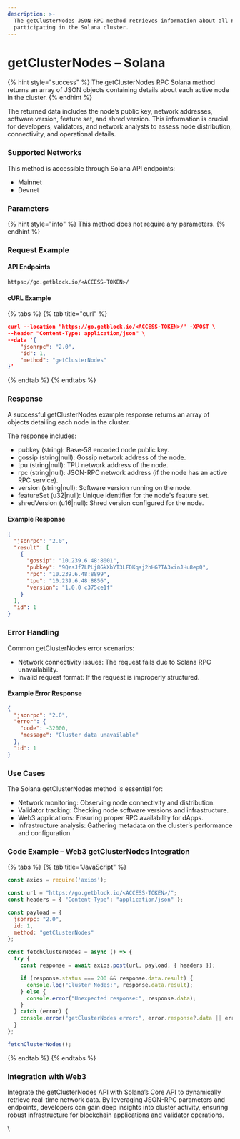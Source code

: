 ```yaml
---
description: >-
  The getClusterNodes JSON-RPC method retrieves information about all nodes
  participating in the Solana cluster.
---
```


# getClusterNodes – Solana

{% hint style="success" %}
The getClusterNodes RPC Solana method returns an array of JSON objects containing details about each active node in the cluster.&#x20;
{% endhint %}

The returned data includes the node’s public key, network addresses, software version, feature set, and shred version. This information is crucial for developers, validators, and network analysts to assess node distribution, connectivity, and operational details.

### Supported Networks

This method is accessible through Solana API endpoints:

* Mainnet
* Devnet

### Parameters

{% hint style="info" %}
This method does not require any parameters.
{% endhint %}

### Request Example

#### API Endpoints

```
https://go.getblock.io/<ACCESS-TOKEN>/
```

#### cURL Example

{% tabs %}
{% tab title="curl" %}
```json
curl --location "https://go.getblock.io/<ACCESS-TOKEN>/" -XPOST \
--header "Content-Type: application/json" \
--data '{
    "jsonrpc": "2.0",
    "id": 1,
    "method": "getClusterNodes"
}'
```
{% endtab %}
{% endtabs %}

### Response

A successful getClusterNodes example response returns an array of objects detailing each node in the cluster.

The response includes:

* pubkey (string): Base-58 encoded node public key.
* gossip (string|null): Gossip network address of the node.
* tpu (string|null): TPU network address of the node.
* rpc (string|null): JSON-RPC network address (if the node has an active RPC service).
* version (string|null): Software version running on the node.
* featureSet (u32|null): Unique identifier for the node's feature set.
* shredVersion (u16|null): Shred version configured for the node.

#### Example Response

```json
{
  "jsonrpc": "2.0",
  "result": [
    {
      "gossip": "10.239.6.48:8001",
      "pubkey": "9QzsJf7LPLj8GkXbYT3LFDKqsj2hHG7TA3xinJHu8epQ",
      "rpc": "10.239.6.48:8899",
      "tpu": "10.239.6.48:8856",
      "version": "1.0.0 c375ce1f"
    }
  ],
  "id": 1
}
```

### Error Handling

Common getClusterNodes error scenarios:

* Network connectivity issues: The request fails due to Solana RPC unavailability.
* Invalid request format: If the request is improperly structured.

#### Example Error Response

```json
{
  "jsonrpc": "2.0",
  "error": {
    "code": -32000,
    "message": "Cluster data unavailable"
  },
  "id": 1
}
```

### Use Cases

The Solana getClusterNodes method is essential for:

* Network monitoring: Observing node connectivity and distribution.
* Validator tracking: Checking node software versions and infrastructure.
* Web3 applications: Ensuring proper RPC availability for dApps.
* Infrastructure analysis: Gathering metadata on the cluster’s performance and configuration.

### Code Example – Web3 getClusterNodes Integration

{% tabs %}
{% tab title="JavaScript" %}
```javascript
const axios = require('axios');

const url = "https://go.getblock.io/<ACCESS-TOKEN>/"; 
const headers = { "Content-Type": "application/json" };

const payload = {
  jsonrpc: "2.0",
  id: 1,
  method: "getClusterNodes"
};

const fetchClusterNodes = async () => {
  try {
    const response = await axios.post(url, payload, { headers });

    if (response.status === 200 && response.data.result) {
      console.log("Cluster Nodes:", response.data.result);
    } else {
      console.error("Unexpected response:", response.data);
    }
  } catch (error) {
    console.error("getClusterNodes error:", error.response?.data || error.message);
  }
};

fetchClusterNodes();

```
{% endtab %}
{% endtabs %}

### Integration with Web3

Integrate the getClusterNodes API with Solana’s Core API to dynamically retrieve real-time network data. By leveraging JSON-RPC parameters and endpoints, developers can gain deep insights into cluster activity, ensuring robust infrastructure for blockchain applications and validator operations.

\

